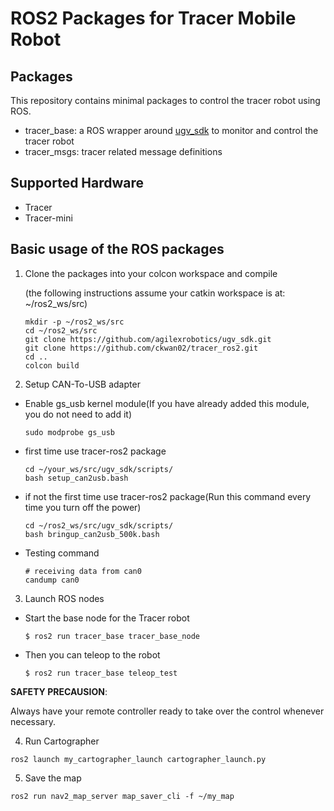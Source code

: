 # ROS2 Packages for Tracer Mobile Robot

## Packages

This repository contains minimal packages to control the tracer robot using ROS. 

* tracer_base: a ROS wrapper around [ugv_sdk](https://github.com/agilexrobotics/ugv_sdk) to monitor and control the tracer robot
* tracer_msgs: tracer related message definitions

## Supported Hardware

* Tracer
* Tracer-mini

## Basic usage of the ROS packages

1. Clone the packages into your colcon workspace and compile

    (the following instructions assume your catkin workspace is at: ~/ros2_ws/src)

    ```
    mkdir -p ~/ros2_ws/src
    cd ~/ros2_ws/src
    git clone https://github.com/agilexrobotics/ugv_sdk.git
    git clone https://github.com/ckwan02/tracer_ros2.git
    cd ..
    colcon build
    ```
2. Setup CAN-To-USB adapter

* Enable gs_usb kernel module(If you have already added this module, you do not need to add it)
    ```
    sudo modprobe gs_usb
    ```
    
* first time use tracer-ros2 package
   ```
   cd ~/your_ws/src/ugv_sdk/scripts/
   bash setup_can2usb.bash
   ```
   
* if not the first time use tracer-ros2 package(Run this command every time you turn off the power) 
   ```
   cd ~/ros2_ws/src/ugv_sdk/scripts/
   bash bringup_can2usb_500k.bash
   ```
   
* Testing command
    ```
    # receiving data from can0
    candump can0
    ```
3. Launch ROS nodes
 
* Start the base node for the Tracer robot

    ```
    $ ros2 run tracer_base tracer_base_node
    ```

* Then you can teleop to the robot
    ```
    $ ros2 run tracer_base teleop_test

    ```
**SAFETY PRECAUSION**: 

Always have your remote controller ready to take over the control whenever necessary. 

4. Run Cartographer

```
ros2 launch my_cartographer_launch cartographer_launch.py
```

5. Save the map

```
ros2 run nav2_map_server map_saver_cli -f ~/my_map
```
